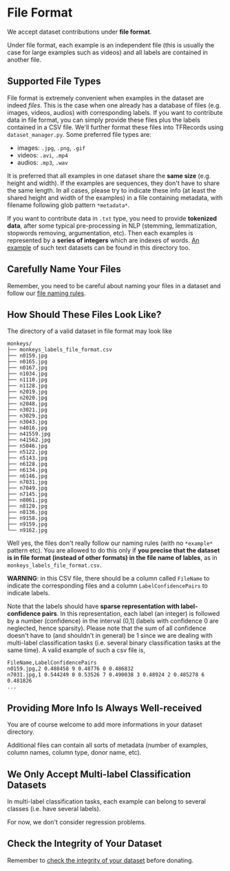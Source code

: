 # File Format

We accept dataset contributions under **file format**.

Under file format, each example is an independent file (this is usually the case for large examples such as videos) and all labels are contained in another file.

## Supported File Types
File format is extremely convenient when examples in the dataset are indeed *files*. This is the case when one already has a database of files (e.g. images, videos, audios) with corresponding labels. If you want to contribute data in file format, you can simply provide these files plus the labels contained in a CSV file. We'll further format these files into TFRecords using `dataset_manager.py`. Some preferred file types are:
- images: `.jpg`, `.png`, `.gif`
- videos: `.avi`, `.mp4`
- audios: `.mp3`, `.wav`

It is preferred that all examples in one dataset share the **same size** (e.g. height and width). If the examples are sequences, they don't have to share the same length. In all cases, please try to indicate these info (at least the shared height and width of the examples) in a file containing metadata, with filename following glob pattern `*metadata*`.

If you want to contribute data in `.txt` type, you need to provide **tokenized data**, after some typical pre-processing in NLP (stemming, lemmatization, stopwords removing, argumentation, etc). Then each examples is represented by a **series of integers** which are indexes of words. [An example](https://github.com/zhengying-liu/autodl-contrib/tree/master/file_format/randomtext) of such text datasets can be found in this directory too.

## Carefully Name Your Files
Remember, you need to be careful about naming your files in a dataset and follow our [file naming rules](https://github.com/zhengying-liu/autodl-contrib#carefully-name-your-files).

## How Should These Files Look Like?

The directory of a valid dataset in file format may look like
```
monkeys/
├── monkeys_labels_file_format.csv
├── n0159.jpg
├── n0165.jpg
├── n0167.jpg
├── n1034.jpg
├── n1110.jpg
├── n1128.jpg
├── n2019.jpg
├── n2020.jpg
├── n2048.jpg
├── n3021.jpg
├── n3029.jpg
├── n3043.jpg
├── n4016.jpg
├── n41559.jpg
├── n41562.jpg
├── n5046.jpg
├── n5122.jpg
├── n5143.jpg
├── n6128.jpg
├── n6134.jpg
├── n6146.jpg
├── n7031.jpg
├── n7049.jpg
├── n7145.jpg
├── n8061.jpg
├── n8120.jpg
├── n8136.jpg
├── n9158.jpg
├── n9159.jpg
└── n9162.jpg
```

Well yes, the files don't really follow our naming rules (with no `*example*` pattern etc). You are allowed to do this only if **you precise that the dataset is in file format (instead of other formats) in the file name of lables**, as in `monkeys_labels_file_format.csv`.

**WARNING**: in this CSV file, there should be a column called `FileName` to indicate the corresponding files and a column `LabelConfidencePairs` to indicate labels.

Note that the labels should have **sparse representation with label-confidence pairs**.
In this representation, each label (an integer) is followed by a number (confidence) in the interval (0,1] (labels with confidence 0 are neglected, hence sparsity).
Please note that the sum of all confidence doesn't have to (and shouldn't in general) be 1 since we are dealing with multi-label classification tasks (i.e. several binary classification tasks at the same time).
A valid example of such a csv file is,
```
FileName,LabelConfidencePairs
n0159.jpg,2 0.488458 9 0.48776 0 0.486832
n7031.jpg,1 0.544249 0 0.53526 7 0.490038 3 0.48924 2 0.485278 6 0.481826
...
```

## Providing More Info Is Always Well-received
You are of course welcome to add more informations in your dataset directory.

Additional files can contain all sorts of metadata (number of examples, column names, column type, donor name, etc).

## We Only Accept Multi-label Classification Datasets
In multi-label classification tasks, each example can belong to several classes (i.e. have several labels).

For now, we don't consider regression problems.

## Check the Integrity of Your Dataset
Remember to [check the integrity of your dataset](https://github.com/zhengying-liu/autodl-contrib#check-the-integrity-of-a-dataset) before donating.
